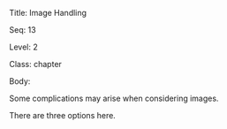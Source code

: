 Title:  Image Handling

Seq:    13

Level:  2

Class:  chapter

Body:

Some complications may arise when considering images. 

There are three options here. 

